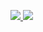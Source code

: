 <p>
  <a href="https://www.linkedin.com/in/ahmeddinar" rel="nofollow">
    <img src="https://img.shields.io/badge/Connect-black?color=0073B0&labelColor=0073B0&logo=linkedin&logoColor=ffffff">
  </a>
  <a href="https://twitter.com/ahmeddinarbd" rel="nofollow">
    <img src="https://img.shields.io/badge/Twitter-black?color=1A91DA&labelColor=1A91DA&logo=twitter&logoColor=ffffff">
  </a>
</p>

